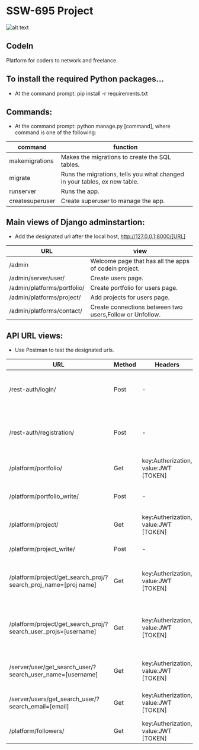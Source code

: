 # SSW-695 Project

![alt text](https://github.com/MaryamAlMansour/695-CodeIn/blob/master/codein_server/Documentation/Maktab%207ukomi%20logo.png)

## CodeIn
Platform for coders to network and freelance. 

## To install the required Python packages...

* At the command prompt: pip install -r requirements.txt

## Commands:

* At the command prompt: python manage.py [command], where command is one of the following:

command | function
------------ | -------------
makemigrations | Makes the migrations to create the SQL tables.
migrate | Runs the migrations, tells you what changed in your tables, ex new table.
runserver | Runs the app.
createsuperuser | Create superuser to manage the app.


## Main views of Django adminstartion:

* Add the designated url after the local host, http://127.0.0.1:8000/[URL]

URL | view
------------ | -------------
/admin | Welcome page that has all the apps of codein project. 
/admin/server/user/ | Create users page.
/admin/platforms/portfolio/ | Create portfolio for users page.
/admin/platforms/project/ | Add projects for users page. 
/admin/platforms/contact/ | Create connections between two users,Follow or Unfollow. 

## API URL views:

* Use Postman to test the designated urls. 


URL | Method | Headers | Body | View
------------ | ------------- | ------------ | ------------- | ------------
/rest-auth/login/| Post | - | keys + values: username and password |  Shows JWT Token and other information
/rest-auth/registration/ | Post | - | keys + values: username, pass1, pass2, email | Shows JWT Token and other information
/platform/portfolio/ | Get | key:Autherization, value:JWT [TOKEN] | - | Shows all users portfolios
/platform/portfolio_write/ | Post| - | keys + values:user id and image file | shows the posted portfolio
/platform/project/ | Get | key:Autherization, value:JWT [TOKEN] | - | shows all projects
/platform/project_write/ | Post | - | keys: user, name, description | shows the created project
/platform/project/get_search_proj/?search_proj_name=[proj name] | Get | key:Autherization, value:JWT [TOKEN] | - | filter projects for the given name
/platform/project/get_search_proj/?search_user_projs=[username] | Get | key:Autherization, value:JWT [TOKEN] | - | filter projects to include only the specified user projects. 
/server/user/get_search_user/?search_user_name=[username] | Get | key:Autherization, value:JWT [TOKEN] | - | filter specified user by username
/server/users/get_search_user/?search_email=[email] | Get | key:Autherization, value:JWT [TOKEN] | - | filter the specified user by email
/platform/followers/| Get | key:Autherization, value:JWT [TOKEN] | - | shows all followers. 







